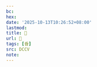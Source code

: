 ```yaml
---
bc:
hex:
date: '2025-10-13T10:26:52+08:00'
lastmod:
title: 􀎢
url: 􀎢
tags: [昏]
src: DCCV
note:
---
```

